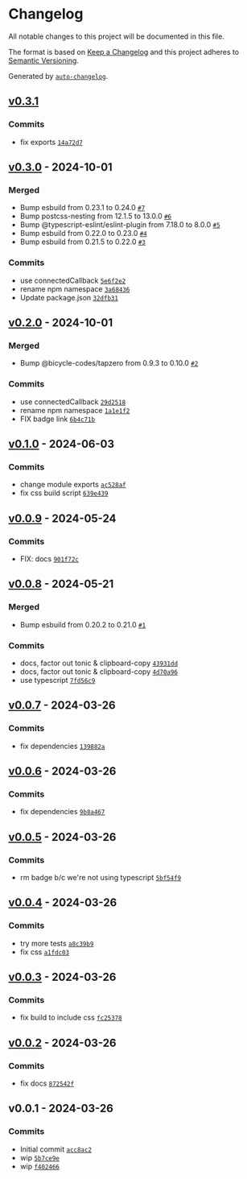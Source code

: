 # Changelog

All notable changes to this project will be documented in this file.

The format is based on [Keep a Changelog](https://keepachangelog.com/en/1.0.0/)
and this project adheres to [Semantic Versioning](https://semver.org/spec/v2.0.0.html).

Generated by [`auto-changelog`](https://github.com/CookPete/auto-changelog).

## [v0.3.1](https://github.com/nichoth/copy-button/compare/v0.3.0...v0.3.1)

### Commits

- fix exports [`14a72d7`](https://github.com/nichoth/copy-button/commit/14a72d74587781cf3e8da3254790b8c5a8abf01b)

## [v0.3.0](https://github.com/nichoth/copy-button/compare/v0.2.0...v0.3.0) - 2024-10-01

### Merged

- Bump esbuild from 0.23.1 to 0.24.0 [`#7`](https://github.com/nichoth/copy-button/pull/7)
- Bump postcss-nesting from 12.1.5 to 13.0.0 [`#6`](https://github.com/nichoth/copy-button/pull/6)
- Bump @typescript-eslint/eslint-plugin from 7.18.0 to 8.0.0 [`#5`](https://github.com/nichoth/copy-button/pull/5)
- Bump esbuild from 0.22.0 to 0.23.0 [`#4`](https://github.com/nichoth/copy-button/pull/4)
- Bump esbuild from 0.21.5 to 0.22.0 [`#3`](https://github.com/nichoth/copy-button/pull/3)

### Commits

- use connectedCallback [`5e6f2e2`](https://github.com/nichoth/copy-button/commit/5e6f2e2897b83f88e383e584244352d7fbf18674)
- rename npm namespace [`3a68436`](https://github.com/nichoth/copy-button/commit/3a68436d1cb061515c3612725e578578d220c69e)
- Update package.json [`32dfb31`](https://github.com/nichoth/copy-button/commit/32dfb316a7dfe33fdaea1abfaebe4eb5ac669c7c)

## [v0.2.0](https://github.com/nichoth/copy-button/compare/v0.1.0...v0.2.0) - 2024-10-01

### Merged

- Bump @bicycle-codes/tapzero from 0.9.3 to 0.10.0 [`#2`](https://github.com/nichoth/copy-button/pull/2)

### Commits

- use connectedCallback [`29d2518`](https://github.com/nichoth/copy-button/commit/29d2518907a631844ea77abb58d9c35e748f5574)
- rename npm namespace [`1a1e1f2`](https://github.com/nichoth/copy-button/commit/1a1e1f2f07e937c78ab98503c40f0bfe93ca64f1)
- FIX badge link [`6b4c71b`](https://github.com/nichoth/copy-button/commit/6b4c71b4566c3bcb4aa85b2cf7f8d491fbcd5655)

## [v0.1.0](https://github.com/nichoth/copy-button/compare/v0.0.9...v0.1.0) - 2024-06-03

### Commits

- change module exports [`ac528af`](https://github.com/nichoth/copy-button/commit/ac528af39e5ad9b45c43b97009c455b56295ea69)
- fix css build script [`639e439`](https://github.com/nichoth/copy-button/commit/639e43934520a87ac27fabd468f0539927ad69e9)

## [v0.0.9](https://github.com/nichoth/copy-button/compare/v0.0.8...v0.0.9) - 2024-05-24

### Commits

- FIX: docs [`901f72c`](https://github.com/nichoth/copy-button/commit/901f72cc1d65c034497ae275f17eb057891faf88)

## [v0.0.8](https://github.com/nichoth/copy-button/compare/v0.0.7...v0.0.8) - 2024-05-21

### Merged

- Bump esbuild from 0.20.2 to 0.21.0 [`#1`](https://github.com/nichoth/copy-button/pull/1)

### Commits

- docs, factor out tonic & clipboard-copy [`43931dd`](https://github.com/nichoth/copy-button/commit/43931dd46535b9ecf96d144843ccd8c9414d9f33)
- docs, factor out tonic & clipboard-copy [`4d70a96`](https://github.com/nichoth/copy-button/commit/4d70a96df427a069f4a797bd22be21b4dd0fe79d)
- use typescript [`7fd56c9`](https://github.com/nichoth/copy-button/commit/7fd56c9b473e8a3d60d5ad2096a71e4d8d11f1c0)

## [v0.0.7](https://github.com/nichoth/copy-button/compare/v0.0.6...v0.0.7) - 2024-03-26

### Commits

- fix dependencies [`139882a`](https://github.com/nichoth/copy-button/commit/139882a817acd9e18367a93a42967c1fc71216e0)

## [v0.0.6](https://github.com/nichoth/copy-button/compare/v0.0.5...v0.0.6) - 2024-03-26

### Commits

- fix dependencies [`9b8a467`](https://github.com/nichoth/copy-button/commit/9b8a4674a4cfe6d64b9a42cc8d876c824f3db2a4)

## [v0.0.5](https://github.com/nichoth/copy-button/compare/v0.0.4...v0.0.5) - 2024-03-26

### Commits

- rm badge b/c we're not using typescript [`5bf54f9`](https://github.com/nichoth/copy-button/commit/5bf54f92cd9f36c4ba8837ce7c71f3281aedc6dd)

## [v0.0.4](https://github.com/nichoth/copy-button/compare/v0.0.3...v0.0.4) - 2024-03-26

### Commits

- try more tests [`a8c39b9`](https://github.com/nichoth/copy-button/commit/a8c39b9a0d365d8408fa71143686c6c9303e81b2)
- fix css [`a1fdc03`](https://github.com/nichoth/copy-button/commit/a1fdc038ca776915b9a62d4108210488c9c02b3f)

## [v0.0.3](https://github.com/nichoth/copy-button/compare/v0.0.2...v0.0.3) - 2024-03-26

### Commits

- fix build to include css [`fc25378`](https://github.com/nichoth/copy-button/commit/fc25378660aaaf28a3c774a49f970e5571baca1f)

## [v0.0.2](https://github.com/nichoth/copy-button/compare/v0.0.1...v0.0.2) - 2024-03-26

### Commits

- fix docs [`872542f`](https://github.com/nichoth/copy-button/commit/872542f5d9d73fc5f78c48b31e6bf70b548abb4c)

## v0.0.1 - 2024-03-26

### Commits

- Initial commit [`acc8ac2`](https://github.com/nichoth/copy-button/commit/acc8ac23ad002a98d62895231c7bcc6c3efbade6)
- wip [`5b7ce9e`](https://github.com/nichoth/copy-button/commit/5b7ce9e6cece00bbf35079e8f351c58e1b1b115e)
- wip [`f402466`](https://github.com/nichoth/copy-button/commit/f402466852ea98330a062cc8ae5611eaf4bfe8d8)
